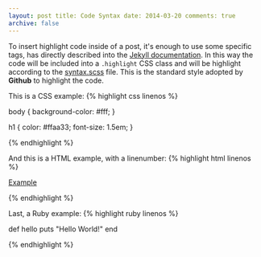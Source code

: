 ```yaml
---
layout: post title: Code Syntax date: 2014-03-20 comments: true
archive: false
---
```

To insert highlight code inside of a post, it's
enough to use some specific tags, has directly described into the
[Jekyll documentation](http://jekyllrb.com/docs/templates/#code-snippet-highlighting). In
this way the code will be included into a ``.highlight`` CSS class and
will be highlight according to the
[syntax.scss](https://github.com/mojombo/tpw/blob/master/css/syntax.css)
file. This is the standard style adopted by **Github** to highlight
the code.

This is a CSS example:
{% highlight css linenos %}

body {
  background-color: #fff;
  }

h1 {
  color: #ffaa33;
  font-size: 1.5em;
  }

{% endhighlight %}

And this is a HTML example, with a linenumber:
{% highlight html linenos %}

<html>
  <a href="example.com">Example</a>
</html>

{% endhighlight %}

Last, a Ruby example:
{% highlight ruby linenos %}

def hello
  puts "Hello World!"
end

{% endhighlight %}
